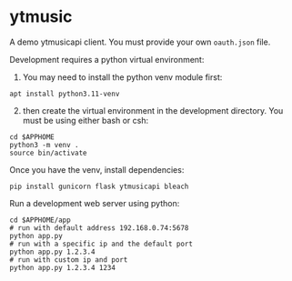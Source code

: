 # ytmusic

A demo ytmusicapi client.
You must provide your own `oauth.json` file.

Development requires a python virtual environment:
1.  You may need to install the python venv module first:
```
apt install python3.11-venv
```
2.  then create the virtual environment in the development directory.  You must be using either bash or csh:
```
cd $APPHOME
python3 -m venv .
source bin/activate
```

Once you have the venv, install dependencies:
```
pip install gunicorn flask ytmusicapi bleach
```

Run a development web server using python:
```
cd $APPHOME/app
# run with default address 192.168.0.74:5678
python app.py
# run with a specific ip and the default port
python app.py 1.2.3.4
# run with custom ip and port
python app.py 1.2.3.4 1234
```
